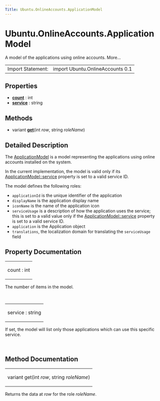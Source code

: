 ```yaml
---
Title: Ubuntu.OnlineAccounts.ApplicationModel
---
```


# Ubuntu.OnlineAccounts.ApplicationModel

<span class="subtitle"></span>
<!-- $$$ApplicationModel-brief -->
<p>A model of the applications using online accounts. More...</p>
<!-- @@@ApplicationModel -->
<table class="alignedsummary">
<tr><td class="memItemLeft rightAlign topAlign"> Import Statement:</td><td class="memItemRight bottomAlign"> import Ubuntu.OnlineAccounts 0.1</td></tr></table><ul>
</ul>
<h2 id="properties">Properties</h2>
<ul>
<li class="fn"><b><b><a href="#count-prop">count</a></b></b> : int</li>
<li class="fn"><b><b><a href="#service-prop">service</a></b></b> : string</li>
</ul>
<h2 id="methods">Methods</h2>
<ul>
<li class="fn">variant <b><b><a href="#get-method">get</a></b></b>(int <i>row</i>, string <i>roleName</i>)</li>
</ul>
<!-- $$$ApplicationModel-description -->
<h2 id="details">Detailed Description</h2>
</p>
<p>The <a href="index.html">ApplicationModel</a> is a model representing the applications using online accounts installed on the system.</p>
<p>In the current implementation, the model is valid only if its <a href="#service-prop">ApplicationModel::service</a> property is set to a valid service ID.</p>
<p>The model defines the following roles:</p>
<ul>
<li><code>applicationId</code> is the unique identifier of the application</li>
<li><code>displayName</code> is the application display name</li>
<li><code>iconName</code> is the name of the application icon</li>
<li><code>serviceUsage</code> is a description of how the application uses the service; this is set to a valid value only if the <a href="#service-prop">ApplicationModel::service</a> property is set to a valid service ID.</li>
<li><code>application</code> is the Application object</li>
<li><code>translations</code>, the localization domain for translating the <code>serviceUsage</code> field</li>
</ul>
<!-- @@@ApplicationModel -->
<h2>Property Documentation</h2>
<!-- $$$count -->
<table class="qmlname"><tr valign="top" id="count-prop"><td class="tblQmlPropNode"><p><span class="name">count</span> : <span class="type">int</span></p></td></tr></table><p>The number of items in the model.</p>
<!-- @@@count -->
<br/>
<!-- $$$service -->
<table class="qmlname"><tr valign="top" id="service-prop"><td class="tblQmlPropNode"><p><span class="name">service</span> : <span class="type">string</span></p></td></tr></table><p>If set, the model will list only those applications which can use this specific service.</p>
<!-- @@@service -->
<br/>
<h2>Method Documentation</h2>
<!-- $$$get -->
<table class="qmlname"><tr valign="top" id="get-method"><td class="tblQmlFuncNode"><p><span class="type">variant</span> <span class="name">get</span>(<span class="type">int</span><i> row</i>, <span class="type">string</span><i> roleName</i>)</p></td></tr></table><p>Returns the data at <i>row</i> for the role <i>roleName</i>.</p>
<!-- @@@get -->
<br/>
